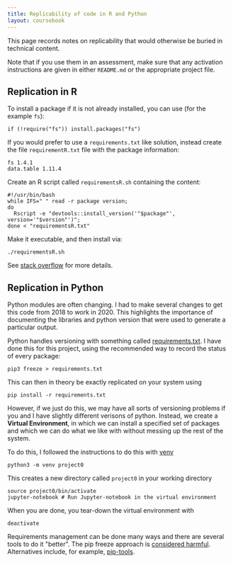 ```yaml
---
title: Replicability of code in R and Python
layout: coursebook
---
```


This page records notes on replicability that would otherwise be buried in technical content.

Note that if you use them in an assessment, make sure that any activation instructions are given in either `README.md` or the appropriate project file.

## Replication in R

To install a package if it is not already installed, you can use (for the example `fs`):

```{r}
if (!require("fs")) install.packages("fs")
```

If you would prefer to use a `requirements.txt` like solution, instead create the file `requirementR.txt` file with the package information:

```
fs 1.4.1
data.table 1.11.4
```

Create an R script called `requirementsR.sh` containing the content:

```{r}
#!/usr/bin/bash
while IFS=" " read -r package version; 
do 
  Rscript -e "devtools::install_version('"$package"', version='"$version"')"; 
done < "requirementsR.txt"
```

Make it executable, and then install via:

```{bash}
./requirementsR.sh
```

See [stack overflow](https://stackoverflow.com/questions/54534153/install-r-packages-from-requirements-txt-file) for more details.

## Replication in Python

Python modules are often changing. I had to make several changes to get this code from 2018 to work in 2020. This highlights the importance of documenting the libraries and python version that were used to generate a particular output.

Python handles versioning with something called [requirements.txt](https://medium.com/@boscacci/why-and-how-to-make-a-requirements-txt-f329c685181e). I have done this for this project, using the recommended way to record the status of every package:

```{bash}
pip3 freeze > requirements.txt
```

This can then in theory be exactly replicated on your system using 

```{bash}
pip install -r requirements.txt
```

However, if we just do this, we may have all sorts of versioning problems if you and I have slightly different verisons of python. Instead, we create a **Virtual Environment**, in which we can install a specified set of packages and which we can do what we like with without messing up the rest of the system.

To do this, I followed the instructions to do this with [venv](https://janakiev.com/blog/jupyter-virtual-envs/)

```{bash}
python3 -m venv project0
```

This creates a new directory called `project0` in your working directory

```{bash}
source project0/bin/activate
jupyter-notebook # Run Jupyter-notebook in the virtual environment
```

When you are done, you tear-down the virtual environment with

```{bash}
deactivate
```

Requirements management can be done many ways and there are several tools to do it "better". The pip freeze approach is [considered harmful](https://medium.com/@tomagee/pip-freeze-requirements-txt-considered-harmful-f0bce66cf895). Alternatives include, for example, [pip-tools](https://github.com/jazzband/pip-tools/).
